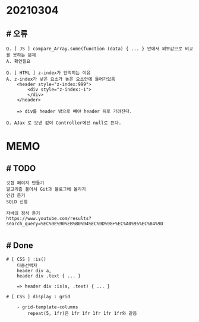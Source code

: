 # 20210304

## # 오류
    Q. [ JS ] compare_Array.some(function (data) { ... } 안에서 외부값으로 비교를 못하는 문제
    A. 확인필요

    Q. [ HTML ] z-index가 안먹히는 이유
    A. z-index가 낮은 요소가 높은 요소안에 들어가있음
        <header style="z-index:999">
            <div style="z-index:-1">
            </div>
        </header>
        
        => div를 header 밖으로 빼야 header 뒤로 가려진다.

    Q. AJax 로 보낸 값이 Controller에선 null로 뜬다.
    
# MEMO


## # TODO

    깃헙 페이지 만들기
    알고리즘 풀어서 Git과 블로그에 올리기
    인강 듣기
    SQLD 신청
    
    자바의 정석 듣기
    https://www.youtube.com/results?search_query=%EC%9E%90%EB%B0%94%EC%9D%98+%EC%A0%95%EC%84%9D
#

## # Done

    # [ CSS ] :is()
        다중선택자
        header div a,
        header div .text { ... }
        
        => header div :is(a, .text) { ... }

    # [ CSS ] display : grid

        - grid-template-columns
            repeat(5, 1fr)은 1fr 1fr 1fr 1fr 1fr와 같음